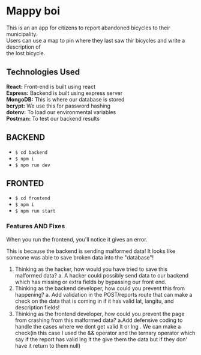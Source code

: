 # Mappy boi 

This is an an app for citizens to report abandoned bicycles to their municipality.  
Users can use a map to pin where they last saw thir bicycles and write a description of  
the lost bicycle.

## Technologies Used  

**React:** Front-end is built using react  
**Express:** Backend is built using express server  
**MongoDB:** This is where our database is stored  
**bcrypt:** We use this for password hashing  
**dotenv:** To load our environmental variables  
**Postman:** To test our backend results  

## BACKEND

  - `$ cd backend`
  - `$ npm i`
  - `$ npm run dev`

## FRONTED
  - `$ cd frontend`
  - `$ npm i`
  - `$ npm run start`

### Features AND Fixes

When you run the frontend, you'll notice it gives an error.

This is because the backend is sending malformed data! It looks like someone was able to save broken data into the "database"!

1. Thinking as the hacker, how would you have tried to save this malformed data?
   a. A hacker could possibly send data to our backend which has missing or extra fields by bypassing our front end.
2. Thinking as the backend developer, how could you prevent this from happening?
   a. Add validation in the POST/reports route that can make a check on the data that is coming in if it has valid lat, langitu, and description fields!
3. Thinking as the frontend developer, how could you prevent the page from crashing from this malformed data?
   a.Add defensive coding to handle the cases where we dont get valid lt or lng .
   We can make a check(in this case I used the && operator and the ternary operator which say if the report has valid lng lt the give them the data but if they don' have it return to them null)
